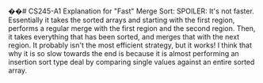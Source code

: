 ��# CS245-A1
Explanation for "Fast" Merge Sort:
SPOILER: It's not faster. Essentially it takes the sorted arrays and starting with the first region, performs a regular merge with the first region and the second region. Then, it takes everything that has been sorted, and merges that with the next region. It probably isn't the most efficient strategy, but it works! I think that why it is so slow towards the end is because it is almost performing an insertion sort type deal by comparing single values against an entire sorted array.
